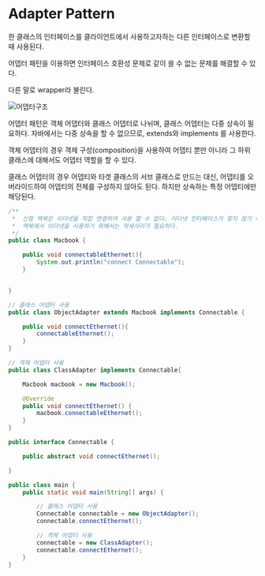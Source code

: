 # Adapter Pattern

한 클래스의 인터페이스를 클라이언트에서 사용하고자하는 다른 인터페이스로 변환할 때 사용된다.

어뎁터 패턴을 이용하면 인터페이스 호환성 문제로 같이 쓸 수 없는 문제를 해결할 수 있다.

다른 말로 wrapper라 불린다.

![어뎁터구조](../Image/어뎁터구조2.png)

어뎁터 패턴은 객체 어뎁터와 클래스 어뎁터로 나뉘며, 클래스 어뎁터는 다중 상속이 필요하다. 자바에서는 다중 상속을 할 수 없으므로, extends와 implements 를 사용한다. 

객체 어뎁터의 경우 객제 구성(composition)을 사용하여 어뎁티 뿐만 아니라 그 하위 클래스에 대해서도 어뎁터 역할을 할 수 있다.

클래스 어뎁터의 경우 어뎁티와 타겟 클래스의 서브 클래스로 만드는 대신, 어뎁티를 오버라이드하여 어뎁티의 전체를 구성하지 않아도 된다. 하지만 상속하는 특정 어뎁티에만 해당된다.

```java
/**
 *  신형 맥북은 이더넷을 직접 연결하여 사용 할 수 없다. 이더넷 인터페이스가 맞지 않기 때문이다.
 *  맥북에서 이더넷을 사용하기 위해서는 악세사리가 필요하다.
 */
public class Macbook {

    public void connectableEthernet(){
        System.out.println("connect Connectable");
    }


}
```

```java
// 클래스 어뎁터 사용
public class ObjectAdapter extends Macbook implements Connectable {

    public void connectEthernet(){
        connectableEthernet();
    }
}

// 객체 어뎁터 사용
public class ClassAdapter implements Connectable{

    Macbook macbook = new Macbook();

    @Override
    public void connectEthernet() {
        macbook.connectableEthernet();
    }
}
```

```java
public interface Connectable {

    public abstract void connectEthernet();

}

public class main {
    public static void main(String[] args) {

        // 클래스 어뎁터 사용
        Connectable connectable = new ObjectAdapter();
        connectable.connectEthernet();

        // 객체 어뎁터 사용
        connectable = new ClassAdapter();
        connectable.connectEthernet();
    }
}
```













